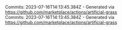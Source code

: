 Commits: 2023-07-16T14:13:45.384Z - Generated via https://github.com/marketplace/actions/artificial-grass
<br>
Commits: 2023-07-16T14:13:45.384Z - Generated via https://github.com/marketplace/actions/artificial-grass
<br>
